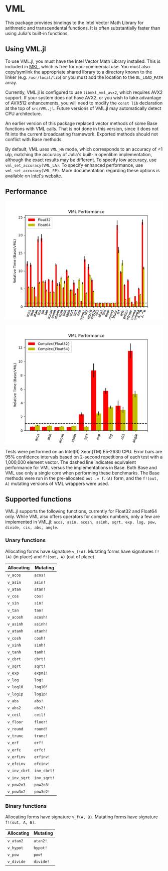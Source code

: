 # VML

This package provides bindings to the Intel Vector Math Library for
arithmetic and transcendental functions. It is often substantially
faster than using Julia's built-in functions.

## Using VML.jl

To use VML.jl, you must have the Intel Vector Math Library installed.
This is included in [MKL](http://software.intel.com/en-us/intel-mkl),
which is free for non-commercial use. You must also copy/symlink the
appropriate shared library to a directory known to the linker (e.g.
`/usr/local/lib`) or you must add the location to the `DL_LOAD_PATH`
array.

Currently, VML.jl is configured to use `libmkl_vml_avx2`, which
requires AVX2 support. If your system does not have AVX2, or you wish
to take advantage of AVX512 enhancements, you will need to modify the
`const lib` declaration at the top of `src/VML.jl`. Future versions of
VML.jl may automatically detect CPU architecture.

An earlier version of this package replaced vector methods of some Base
functions with VML calls. That is not done in this version, since it
does not fit into the current broadcasting framework. Exported methods
should not conflict with Base methods.

By default, VML uses `VML_HA` mode, which corresponds to an accuracy of
<1 ulp, matching the accuracy of Julia's built-in openlibm
implementation, although the exact results may be different. To specify
low accuracy, use `vml_set_accuracy(VML_LA)`. To specify enhanced
performance, use `vml_set_accuracy(VML_EP)`. More documentation
regarding these options is available on
[Intel's website](http://software.intel.com/sites/products/documentation/hpc/mkl/vml/vmldata.htm).

## Performance

![VML Performance Comparison](/benchmark/performance.png)

![VML Complex Performance Comparison](/benchmark/performance_complex.png)

Tests were performed on an Intel(R) Xeon(TM) E5-2630 CPU. Error bars
are 95% confidence intervals based on 2-second repetitions of each test with
a 1,000,000 element vector. The dashed line indicates equivalent
performance for VML versus the implementations in Base. Both Base and
VML use only a single core when performing these benchmarks.
The Base methods were run in the pre-allocated `out .= f.(A)` form, and
the `f!(out, A)` mutating versions of VML wrappers were used.

## Supported functions

VML.jl supports the following functions, currently for Float32 and
Float64 only. While VML also offers operators for complex numbers,
only a few are implemented in VML.jl: `acos, asin, acosh, asinh, sqrt, exp,
log, pow, divide, cis, abs, angle`.

### Unary functions

Allocating forms have signature `v_f(A)`. Mutating forms have signatures
`f!(A)` (in place) and `f!(out, A)` (out of place).

Allocating   | Mutating
-------------|---------
`v_acos`     | `acos!`
`v_asin`     | `asin!`
`v_atan`     | `atan!`
`v_cos`      | `cos!`
`v_sin`      | `sin!`
`v_tan`      | `tan!`
`v_acosh`    | `acosh!`
`v_asinh`    | `asinh!`
`v_atanh`    | `atanh!`
`v_cosh`     | `cosh!`
`v_sinh`     | `sinh!`
`v_tanh`     | `tanh!`
`v_cbrt`     | `cbrt!`
`v_sqrt`     | `sqrt!`
`v_exp`      | `expm1!`
`v_log`      | `log!`
`v_log10`    | `log10!`
`v_log1p`    | `log1p!`
`v_abs`      | `abs!`
`v_abs2`     | `abs2!`
`v_ceil`     | `ceil!`
`v_floor`    | `floor!`
`v_round`    | `round!`
`v_trunc`    | `trunc!`
`v_erf`      | `erf!`
`v_erfc`     | `erfc!`
`v_erfinv`   | `erfinv!`
`v_efcinv`   | `efcinv!`
`v_inv_cbrt` | `inv_cbrt!`
`v_inv_sqrt` | `inv_sqrt!`
`v_pow2o3`   | `pow2o3!`
`v_pow3o2`   | `pow3o2!`

### Binary functions

Allocating forms have signature `v_f(A, B)`. Mutating forms have
signature `f!(out, A, B)`.

Allocating | Mutating
-----------|---------
`v_atan2`  | `atan2!`
`v_hypot`  | `hypot!`
`v_pow`    | `pow!`
`v_divide` | `divide!`
